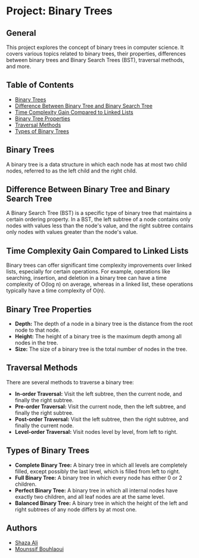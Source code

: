 # Project: Binary Trees

## General

   This project explores the concept of binary trees in computer science. It covers various topics related to binary trees, their properties, differences between binary trees and Binary Search Trees (BST), traversal methods, and more.

## Table of Contents

- [Binary Trees](#binary-trees)
 - [Difference Between Binary Tree and Binary Search Tree](#difference-between-binary-tree-and-binary-search-tree)
 - [Time Complexity Gain Compared to Linked Lists](#time-complexity-gain-compared-to-linked-lists)
 - [Binary Tree Properties](#binary-tree-properties)
 - [Traversal Methods](#traversal-methods)
 - [Types of Binary Trees](#types-of-binary-trees)

## Binary Trees

  A binary tree is a data structure in which each node has at most two child nodes, referred to as the left child and the right child.

## Difference Between Binary Tree and Binary Search Tree

  A Binary Search Tree (BST) is a specific type of binary tree that maintains a certain ordering property. In a BST, the left subtree of a node contains only nodes with values less than the node's value, and the right subtree contains only nodes with values greater than the node's value.

## Time Complexity Gain Compared to Linked Lists

  Binary trees can offer significant time complexity improvements over linked lists, especially for certain operations. For example, operations like searching, insertion, and deletion in a binary tree can have a time complexity of O(log n) on average, whereas in a linked list, these operations typically have a time complexity of O(n).

## Binary Tree Properties

 - **Depth:** The depth of a node in a binary tree is the distance from the root node to that node.
 - **Height:** The height of a binary tree is the maximum depth among all nodes in the tree.
 - **Size:** The size of a binary tree is the total number of nodes in the tree.

## Traversal Methods

  There are several methods to traverse a binary tree:

   - **In-order Traversal:** Visit the left subtree, then the current node, and finally the right subtree.
   - **Pre-order Traversal:** Visit the current node, then the left subtree, and finally the right subtree.
   - **Post-order Traversal:** Visit the left subtree, then the right subtree, and finally the current node.
   - **Level-order Traversal:** Visit nodes level by level, from left to right.

## Types of Binary Trees

  - **Complete Binary Tree:** A binary tree in which all levels are completely filled, except possibly the last level, which is filled from left to right.
  - **Full Binary Tree:** A binary tree in which every node has either 0 or 2 children.
  - **Perfect Binary Tree:** A binary tree in which all internal nodes have exactly two children, and all leaf nodes are at the same level.
  - **Balanced Binary Tree:** A binary tree in which the height of the left and right subtrees of any node differs by at most one.

## Authors

 -   [Shaza Ali](https://github.com/shazaaly)
 -   [Mounssif Bouhlaoui](https://github.com/nuuxcode)
